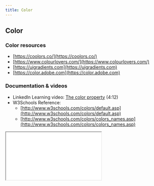 ```yaml
---
title: Color
---
```


## Color

### Color resources
* [https://coolors.co/](https://coolors.co/) 
* [https://www.colourlovers.com/](https://www.colourlovers.com/) 
* [https://uigradients.com](https://uigradients.com)
* [https://color.adobe.com](https://color.adobe.com)

### Documentation & videos

* LinkedIn Learning video: [The color property](https://www.linkedin.com/learning/css-essential-training-3/the-color-and-property-values) (4:12)
* W3Schools Reference:
   * [http://www.w3schools.com/colors/default.asp](http://www.w3schools.com/colors/default.asp)
   * [http://www.w3schools.com/colors/colors_names.asp](http://www.w3schools.com/colors/colors_names.asp)

<iframe src="//codepen.io/vanwars/embed/BzWQPL/?theme-id=18654&default-tab=html,result" allowfullscreen="true" class="codepen-frame"></iframe>
